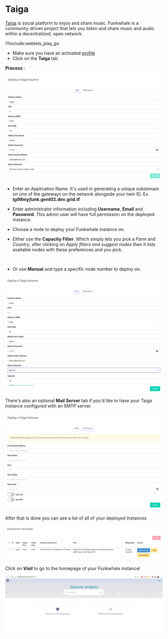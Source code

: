 # Taiga

[Taiga](https://funkwhale.audio/) is social platform to enjoy and share music.
Funkwhale is a community-driven project that lets you listen and share music and audio within a decentralized, open network.


!!!include:weblets_play_go
- Make sure you have an activated [profile](weblets_profile_manager)
- Click on the **Taiga** tab

__Process__ :

![](img/taiga1.png)

- Enter an Application Name. It's used in generating a unique subdomain on one of the gateways on the network alongside your twin ID. Ex. ***tg98myfunk*.gent02.dev.grid.tf**

- Enter administrator information including **Username**, **Email** and **Password**. This admin user will have full permission on the deployed instance.

- Choose a node to deploy your Funkwhale instance on.

- Either use the **Capacity Filter**. Which simply lets you pick a *Farm* and *Country*, after clicking on *Apply filters and suggest nodes* then it lists available nodes with these preferences and you pick.

![](img/taiga2.png)

- Or use **Manual** and type a specific node number to deploy on.

![](img/taiga3.png)

There's also an optional **Mail Server** tab if you'd like to have your Taiga instance configured with an SMTP server.

![](img/taiga4.png)

After that is done you can see a list of all of your deployed instances

![](img/taiga5.png)

Click on ***Visit*** to go to the homepage of your Funkwhale instance!

![](img/taiga6.png)
